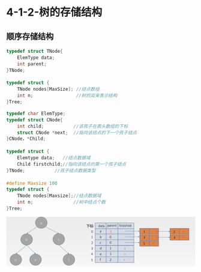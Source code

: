# 4-1-2-树的存储结构

## 顺序存储结构

```c
typedef struct TNode{
    ElemType data;
    int parent;
}TNode;

typedef struct {
    TNode nodes[MaxSize]; //结点数组 
    int n;                //树的双亲表示结构
}Tree;
```

```c
typedef char ElemType; 
typedef struct CNode{
    int child;           //该孩子在表头数组的下标
    struct CNode *next;  //指向该结点的下一个孩子结点
}CNode，*Child;

typedef struct {
    Elemtype data;   //结点数据域 
    Child firstchild;//指向该结点的第一个孩子结点
}TNode;           //孩子结点数据类型
 
#define Maxsize 100 
typedef struct {
    TNode nodes[Maxsize];//结点数据域 
    int n;               //树中结点个数 
}Tree;                   
```

![](../../.gitbook/assets/image%20%28182%29.png)



